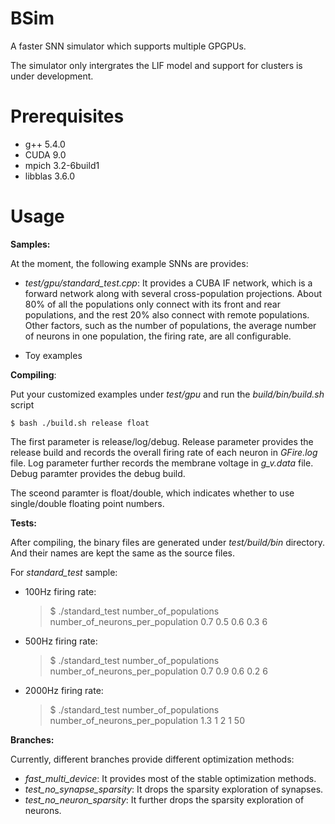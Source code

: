 # BSim
A faster SNN simulator which supports multiple GPGPUs. 

The simulator only intergrates the LIF model and support for clusters is under development.

# Prerequisites

- g++ 5.4.0
- CUDA 9.0 
- mpich 3.2-6build1
- libblas 3.6.0


# Usage

**Samples:**

At the moment, the following example SNNs are provides:
- *test/gpu/standard\_test.cpp*: It provides a CUBA IF network, which is a forward network along with several cross-population projections. About 80\% of all the populations only connect with its front and rear populations, and the rest 20\% also connect with remote populations. Other factors, such as the number of populations, the average number of neurons in one population, the firing rate, are all configurable.

- Toy examples


**Compiling**:

Put your customized examples under *test/gpu* and run the *build/bin/build.sh* script

    $ bash ./build.sh release float

The first parameter is release/log/debug. Release parameter provides the release build and records the overall firing rate of each neuron in *GFire.log* file. Log parameter further records the membrane voltage in *g\_v.data* file. Debug paramter provides the debug build. 

The sceond paramter is float/double, which indicates whether to use single/double floating point numbers.

**Tests:**

After compiling, the binary files are generated under *test/build/bin* directory. And their names are kept the same as the source files.

For *standard\_test* sample:

- 100Hz firing rate:

    >$ ./standard\_test  number\_of\_populations number\_of\_neurons\_per\_population  0.7 0.5 0.6 0.3 6

- 500Hz firing rate:

    >$ ./standard\_test  number\_of\_populations number\_of\_neurons\_per\_population  0.7 0.9 0.6 0.2 6

- 2000Hz firing rate:

    >$ ./standard\_test  number\_of\_populations number\_of\_neurons\_per\_population  1.3 1 2 1 50

**Branches:**

Currently, different branches provide different optimization methods:
- *fast\_multi\_device*: It provides most of the stable optimization methods.
- *test\_no\_synapse\_sparsity*: It drops the sparsity exploration of synapses.
- *test\_no\_neuron\_sparsity*: It further drops the sparsity exploration of neurons.


